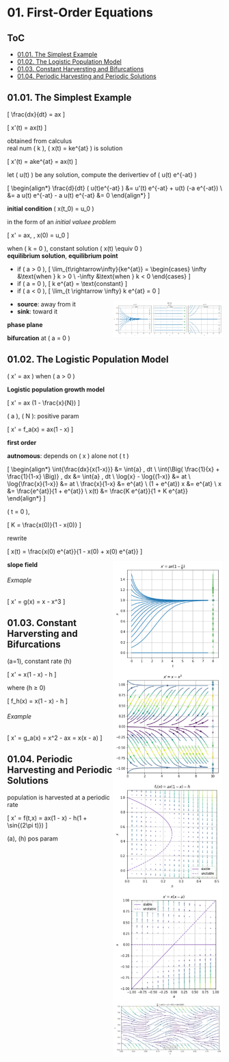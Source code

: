 <!--
Filename: 	note.md
Project: 	/Users/shume/Developer/DEDSIC/01
Author: 	shumez <https://github.com/shumez>
Created: 	2019-04-30 16:42:8
Modified: 	2019-05-08 20:45:14
-----
Copyright (c) 2019 shumez
-->

# 01. First-Order Equations

## ToC

* [01.01. The Simplest Example](#0101_the_simplest_example)
* [01.02. The Logistic Population Model](#0102_the_logistic_population_model)
* [01.03. Constant Harversting and Bifurcations](#0103_constant_harversting_and_bifurcations)
* [01.04. Periodic Harvesting and Periodic Solutions](#0104_periodic_harvesting_and_periodic_solutions)



## 01.01. The Simplest Example

\[ \frac{dx}{dt} = ax \]

\[ x'(t) = ax(t) \]

obtained from calculus  
real num \( k \), \( x(t) = ke^{at} \) is solution

\[ x'(t) = ake^{at} = ax(t) \]

let \( u(t) \) be any solution, compute the derivertiev of \( u(t) e^{-at} \)

\[ 
    \begin{align*}
        \frac{d}{dt} ( u(t)e^{-at} ) 
        &= u'(t) e^{-at} + u(t) (-a e^{-at}) \\
        &= a u(t) e^{-at} - a u(t) e^{-at} &= 0
    \end{align*}
\]

**initial condition** \( x(t_0) = u_0 \)

in the form of an *initial valuee problem*

\[ x' = ax, \, x(0) = u_0 \]

when \( k = 0 \), constant solution \( x(t) \equiv 0 \)  
**equilibrium solution**, **equilibrium point**

* if \( a > 0 \), 
    \[ 
        \lim_{t\rightarrow\infty}{ke^{at}} = 
        \begin{cases} 
            \infty &\text{when } k > 0 \\ 
            -\infty &\text{when } k < 0 
        \end{cases} 
    \]
* if \( a = 0 \), 
    \[ k e^{at} = \text{constant} \]
* if \( a < 0 \),
    \[ \lim_{t \rightarrow \infty} k e^{at} = 0 \]

[![Fig.1.1][fig0101]][fig0101]

* **source**: away from it
* **sink**: toward it

**phase plane**

**bifurcation** at \( a = 0 \)


## 01.02. The Logistic Population Model

\( x' = ax \) when \( a > 0 \)

**Logistic population growth model**

\[ x' = ax (1 - \frac{x}{N}) \]

\( a \), \( N \): positive param

\[ x' = f_a(x) = ax(1 - x) \]

**first order**

**autnomous**: depends on \( x \) alone not \( t \)

\[ 
    \begin{align*}
        \int{\frac{dx}{x(1-x)}} &= \int{a} \, dt \\
        \int{\Big( \frac{1}{x} + \frac{1}{1-x} \Big)} \, dx &= \int{a} \, dt \\
        \log{x} - \log{(1-x)} &= at \\
        \log{\frac{x}{1-x}} &= at \\
        \frac{x}{1-x} &= e^{at} \\
        (1 + e^{at}) x &= e^{at} \\
        x &= \frac{e^{at}}{1 + e^{at}} \\
        x(t) &= \frac{K e^{at}}{1 + K e^{at}}
    \end{align*}
\]

\( t = 0 \), 

\[ K = \frac{x(0)}{1 - x(0)} \]

rewrite

\[ x(t) = \frac{x(0) e^{at}}{1 - x(0) + x(0) e^{at}} \]

[![Fig.1.3][fig0103]][fig0103]

**slope field**

###### Exmaple 

\[ x' = g(x) = x - x^3 \]

[![Figure.1.5][fig0105]][fig0105]


## 01.03. Constant Harversting and Bifurcations

[![Fig.1.7][fig0107]][fig0107]

\(a=1\), constant rate \(h\)

\[ x' = x(1 - x) - h \]

where \(h ≥ 0\)

\[ f_h(x) = x(1 - x) - h \]


###### Example 

[![Fig.1.8][fig0108]][fig0108]

\[ x' = g_a(x) = x^2 - ax = x(x - a) \]


## 01.04. Periodic Harvesting and Periodic Solutions

[![Fig.1.9][fig0109]][fig0109]

population is harvested at a periodic rate 

\[ x' = f(t,x) = ax(1 - x) - h(1 + \sin{(2\pi t)}) \]

\(a\), \(h\) pos param


##

<!-- ref -->

<!-- fig -->
[fig0101]: https://raw.githubusercontent.com/shumez/DEDSIC/master/01/fig/fig0101.png
[fig0103]: https://raw.githubusercontent.com/shumez/DEDSIC/master/01/fig/fig0103.png
[fig0105]: https://raw.githubusercontent.com/shumez/DEDSIC/master/01/fig/fig0105.png
[fig0107]: https://raw.githubusercontent.com/shumez/DEDSIC/master/01/fig/fig0107.png
[fig0108]: https://raw.githubusercontent.com/shumez/DEDSIC/master/01/fig/fig0108.png
[fig0109]: https://raw.githubusercontent.com/shumez/DEDSIC/master/01/fig/fig0109.png

<!-- https://raw.githubusercontent.com/shumez/DEDSIC/master/01/ -->

<style type="text/css">
	img{width: 51%; float: right;}
</style>